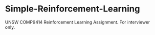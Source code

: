 # Simple-Reinforcement-Learning
UNSW COMP9414  Reinforcement Learning Assignment. For interviewer only.
